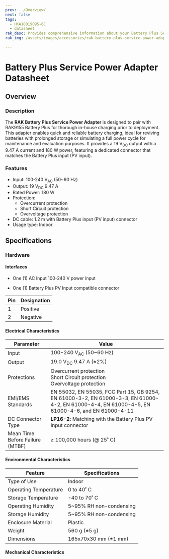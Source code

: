 ```yaml
---
prev: ../Overview/
next: false
tags:
  - HKA18019095-6C
  - datasheet
rak_desc: Provides comprehensive information about your Battery Plus Service Power Adapter to help you use it. This information includes technical specifications, characteristics, and requirements.
rak_img: /assets/images/accessories/rak-battery-plus-service-power-adapter/overview.png

---
```


# Battery Plus Service Power Adapter Datasheet

## Overview

### Description

The **RAK Battery Plus Service Power Adapter** is designed to pair with RAK9155 Battery Plus for thorough in-house charging prior to deployment. This adapter enables quick and reliable battery charging, ideal for reviving batteries with prolonged storage or simulating a full power cycle for maintenance and evaluation purposes. It provides a 19&nbsp;V<sub>DC</sub> output with a 9.47&nbsp;A current and 180&nbsp;W power, featuring a dedicated connector that matches the Battery Plus input (PV input).

### Features

- Input: 100-240&nbsp;V<sub>AC</sub> (50~60&nbsp;Hz)
- Output: 19&nbsp;V<sub>DC</sub> 9.47&nbsp;A
- Rated Power: 180&nbsp;W
- Protection:
  - Overcurrent protection
  - Short Circuit protection
  - Overvoltage protection
- DC cable: 1.2&nbsp;m with Battery Plus input (PV input) connector
- Usage type: Indoor

## Specifications

### Hardware

#### Interfaces

- One (1) AC Input 100-240&nbsp;V power input

<rk-img
  src="/assets/images/accessories/rak-battery-plus-service-power-adapter/power-input.png"
  width="35%"
  caption="Power Input Interface"
/>

- One (1) Battery Plus PV Input compatible connector
<rk-img
  src="/assets/images/accessories/rak-battery-plus-service-power-adapter/power-output.png"
  width="45%"
  caption="Output/PV Input compatible connector"
/>

| Pin | Designation |
| --- | ----------- |
| 1   | Positive    |
| 2   | Negative    |


#### Electrical Characteristics

| Parameter                       | Value                                                                                                                                           |
| ------------------------------- | ----------------------------------------------------------------------------------------------------------------------------------------------- |
| Input                           | 100-240&nbsp;V<sub>AC</sub> (50~60&nbsp;Hz)                                                                                                     |
| Output                          | 19.0&nbsp;V<sub>DC</sub> 9.47&nbsp;A (±2%)                                                                                                      |
| Protections                     | Overcurrent protection <br>Short Circuit protection <br>Overvoltage protection                                                                  |
| EMI/EMS Standards               | EN 55032, EN 55035, FCC Part 15, GB 9254, EN 61000-3-2, EN 61000-3-3, EN 61000-4-2, EN 61000-4-4, EN 61000-4-5, EN 61000-4-6, and EN 61000-4-11 |
| DC Connector Type               | **LP16-2**: Matching with the Battery Plus PV Input connector                                                                                   |
| Mean Time Before Failure (MTBF) | ≥ 100,000&nbsp;hours (@ 25˚&nbsp;C)                                                                                                             |

#### Environmental Characteristics

| Feature               | Specifications                 |
| --------------------- | ------------------------------ |
| Type of Use           | Indoor                         |
| Operating Temperature | 0 to 40˚&nbsp;C                |
| Storage Temperature   | -40 to 70˚&nbsp;C              |
| Operating Humidity    | 5~95%&nbsp;RH non-condensing   |
| Storage Humidity      | 5~95%&nbsp;RH non-condensing   |
| Enclosure Material    | Plastic                        |
| Weight                | 560&nbsp;g (±5&nbsp;g)         |
| Dimensions            | 165x70x30&nbsp;mm (±1&nbsp;mm) |

#### Mechanical Characteristics

<rk-img
  src="/assets/images/accessories/rak-battery-plus-service-power-adapter/dimensions.png"
  width="80%"
  caption="Battery Plus Service Power Adapter Dimensions"
/>
